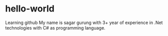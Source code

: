 # hello-world
Learning github
My name is sagar gurung with 3+ year of experience in .Net technologies with C# as programming language.
